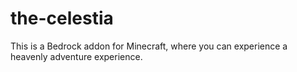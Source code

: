 # the-celestia
This is a Bedrock addon for Minecraft, where you can experience a heavenly adventure experience.
